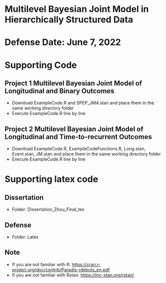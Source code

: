 # Multilevel Bayesian Joint Model in Hierarchically Structured Data
# Defense Date: June 7, 2022
# Supporting Code
## Project 1 Multilevel Bayesian Joint Model of Longitudinal and Binary Outcomes
+ Download ExampleCode.R and SPEP_JM4.stan and place them in the same working directory folder
+	Execute ExampleCode.R line by line


## Project 2 Multilevel Bayesian Joint Model of Longitudinal and Time-to-recurrent Outcomes
+ Download ExampleCode.R, ExampleCodeFunctions.R, Long.stan, Event.stan, JM.stan and place them in the same working directory folder
+	Execute ExampleCode.R line by line

# Supporting latex code

## Dissertation
+ Folder: Dissertation_Zhou_Final_tex
## Defense
+ Folder: Latex

## Note
+	If you are not familiar with R: https://cran.r-project.org/doc/contrib/Paradis-rdebuts_en.pdf
+	If you are not familiar with Rstan: https://mc-stan.org/rstan/

